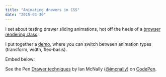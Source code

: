 ```yaml
---
title: "Animating drawers in CSS"
date: "2015-04-30"
---
```


I set about testing drawer sliding animations, hot off the heels of a [browser rendering class](http://ia-n.com/post/117115568502/browser-rendering-optimization-on-udacity).

I put together a [demo](http://codepen.io/imcnally/pen/YXXxMy), where you can switch between animation types (transform, width, flex-basis).

Embed below:

<p data-height="268" data-theme-id="0" data-slug-hash="YXXxMy" data-default-tab="result" data-user="imcnally" class="codepen">See the Pen <a href="http://codepen.io/imcnally/pen/YXXxMy/">Drawer techniques</a> by Ian McNally (<a href="http://codepen.io/imcnally">@imcnally</a>) on <a href="http://codepen.io">CodePen</a>.</p>

<script async src="//assets.codepen.io/assets/embed/ei.js"></script>
